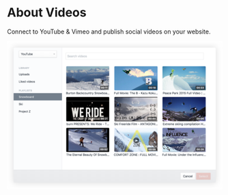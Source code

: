 # About Videos

Connect to YouTube & Vimeo and publish social videos on your website.

<img src="./images/videos-explorer@2x.png" title="Videos Explorer" width="740" />